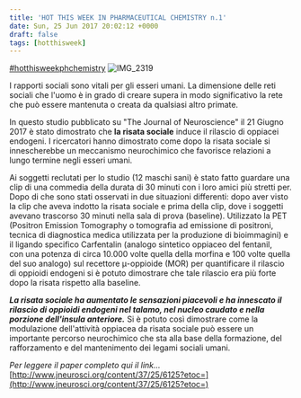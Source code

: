 ```yaml
---
title: 'HOT THIS WEEK IN PHARMACEUTICAL CHEMISTRY n.1'
date: Sun, 25 Jun 2017 20:02:12 +0000
draft: false
tags: [hotthisweek]
---
```


[#hotthisweekphchemistry](https://www.facebook.com/hashtag/hotthisweekphchemistry?source=feed_text&story_id=1364315293622760) ![IMG_2319](/img/hot-this-week-in-pharmaceutical-chemistry-n-1.md/img_2319.jpg)

I rapporti sociali sono vitali per gli esseri umani. La dimensione delle reti sociali che l'uomo è in grado di creare supera in modo significativo la rete che può essere mantenuta o creata da qualsiasi altro primate.

In questo studio pubblicato su "The Journal of Neuroscience" il 21 Giugno 2017 è stato dimostrato che **la risata sociale** induce il rilascio di oppiacei endogeni. I ricercatori hanno dimostrato come dopo la risata sociale si innescherebbe un meccanismo neurochimico che favorisce relazioni a lungo termine negli esseri umani.

Ai soggetti reclutati per lo studio (12 maschi sani) è stato fatto guardare una clip di una commedia della durata di 30 minuti con i loro amici più stretti per. Dopo di che sono stati osservati in due situazioni differenti: dopo aver visto la clip che aveva indotto la risata sociale e prima della clip, dove i soggetti avevano trascorso 30 minuti nella sala di prova (baseline). Utilizzato la PET (Positron Emission Tomography o tomografia ad emissione di positroni, tecnica di diagnostica medica utilizzata per la produzione di bioimmagini) e il ligando specifico Carfentalin (analogo sintetico oppiaceo del fentanil, con una potenza di circa 10.000 volte quella della morfina e 100 volte quella del suo analogo) sul recettore μ-oppioide (MOR) per quantificare il rilascio di oppioidi endogeni si è potuto dimostrare che tale rilascio era più forte dopo la risata rispetto alla baseline.

_**La risata sociale ha aumentato le sensazioni piacevoli e ha innescato il rilascio di oppioidi endogeni nel talamo, nel nucleo caudato e nella porzione dell'insula anteriore.**_ Si è potuto così dimostrare come la modulazione dell'attività oppiacea da risata sociale può essere un importante percorso neurochimico che sta alla base della formazione, del rafforzamento e del mantenimento dei legami sociali umani.

_Per leggere il paper completo qui il link..._ [http://www.jneurosci.org/content/37/25/6125?etoc=](http://www.jneurosci.org/content/37/25/6125?etoc=)